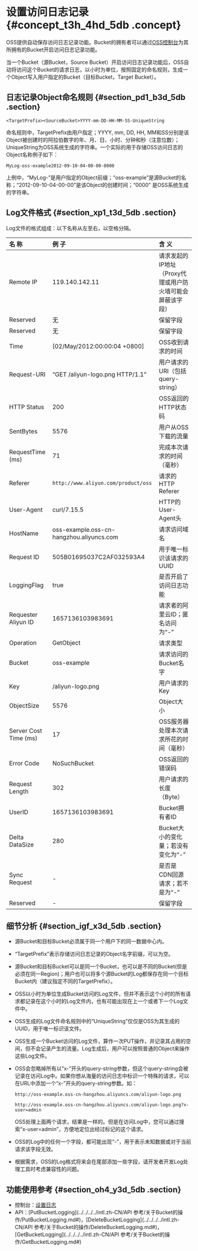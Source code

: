 # 设置访问日志记录 {#concept_t3h_4hd_5db .concept}

OSS提供自动保存访问日志记录功能。Bucket的拥有者可以通过[OSS控制台](https://oss.console.aliyun.com/)为其所拥有的Bucket开启访问日志记录功能。

当一个Bucket（源Bucket，Source Bucket）开启访问日志记录功能后，OSS自动将访问这个Bucket的请求日志，以小时为单位，按照固定的命名规则，生成一个Object写入用户指定的Bucket（目标Bucket，Target Bucket）。

## 日志记录Object命名规则 {#section_pd1_b3d_5db .section}

```
<TargetPrefix><SourceBucket>YYYY-mm-DD-HH-MM-SS-UniqueString
```

命名规则中，TargetPrefix由用户指定；YYYY, mm, DD, HH, MM和SS分别是该Object被创建时的阿拉伯数字的年、月、日、小时、分钟和秒（注意位数）；UniqueString为OSS系统生成的字符串。一个实际的用于存储OSS访问日志的Object名称例子如下：

```
MyLog-oss-example2012-09-10-04-00-00-0000
```

上例中，“MyLog-”是用户指定的Object前缀；“oss-example”是源Bucket的名称；“2012-09-10-04-00-00”是该Object的创建时间；“0000” 是OSS系统生成的字符串。

## Log文件格式 {#section_xp1_t3d_5db .section}

Log文件的格式组成：以下名称从左至右，以空格分隔。

|名 称|例 子|含 义|
|:--|:--|:--|
|Remote IP|119.140.142.11|请求发起的IP地址（Proxy代理或用户防火墙可能会屏蔽该字段）|
|Reserved|无|保留字段|
|Reserved|无|保留字段|
|Time|\[02/May/2012:00:00:04 +0800\]|OSS收到请求的时间|
|Request-URI|“GET /aliyun-logo.png HTTP/1.1”|用户请求的URI（包括query-string）|
|HTTP Status|200|OSS返回的HTTP状态码|
|SentBytes|5576|用户从OSS下载的流量|
|RequestTime \(ms\)|71|完成本次请求的时间（毫秒）|
|Referer|`http://www.aliyun.com/product/oss`|请求的HTTP Referer|
|User-Agent|curl/7.15.5|HTTP的User-Agent头|
|HostName|oss-example.oss-cn-hangzhou.aliyuncs.com|请求访问域名|
|Request ID|505B01695037C2AF032593A4|用于唯一标识该请求的UUID|
|LoggingFlag|true|是否开启了访问日志功能|
|Requester Aliyun ID|1657136103983691|请求者的阿里云ID；匿名访问为“-”|
|Operation|GetObject|请求类型|
|Bucket|oss-example|请求访问的Bucket名字|
|Key|/aliyun-logo.png|用户请求的Key|
|ObjectSize|5576|Object大小|
|Server Cost Time \(ms\)|17|OSS服务器处理本次请求所花的时间（毫秒）|
|Error Code|NoSuchBucket|OSS返回的错误码|
|Request Length|302|用户请求的长度（Byte）|
|UserID|1657136103983691|Bucket拥有者ID|
|Delta DataSize|280|Bucket大小的变化量；若没有变化为“-”|
|Sync Request|-|是否是CDN回源请求；若不是为“-”|
|Reserved|-|保留字段|

## 细节分析 {#section_igf_x3d_5db .section}

-   源Bucket和目标Bucket必须属于同一个用户下的同一数据中心内。
-   “TargetPrefix”表示存储访问日志记录的Object名字前缀，可以为空。
-   源Bucket和目标Bucket可以是同一个Bucket，也可以是不同的Bucket\(但是必须在同一Region\)；用户也可以将多个源Bucket的Log都保存在同一个目标Bucket内（建议指定不同的TargetPrefix）。
-   OSS以小时为单位生成Bucket访问的Log文件，但并不表示这个小时的所有请求都记录在这个小时的Log文件内，也有可能出现在上一个或者下一个Log文件中。
-   OSS生成的Log文件命名规则中的“UniqueString”仅仅是OSS为其生成的UUID，用于唯一标识该文件。
-   OSS生成一个Bucket访问的Log文件，算作一次PUT操作，并记录其占用的空间，但不会记录产生的流量。Log生成后，用户可以按照普通的Object来操作这些Log文件。
-   OSS会忽略掉所有以“x-”开头的query-string参数，但这个query-string会被记录在访问Log中。如果你想从海量的访问日志中标识一个特殊的请求，可以在URL中添加一个“x-”开头的query-string参数。如：

    `http://oss-example.oss-cn-hangzhou.aliyuncs.com/aliyun-logo.png`

    `http://oss-example.oss-cn-hangzhou.aliyuncs.com/aliyun-logo.png?x-user=admin`

    OSS处理上面两个请求，结果是一样的。但是在访问Log中，您可以通过搜索“x-user=admin”，方便地定位出经过标记的这个请求。

-   OSS的Log中的任何一个字段，都可能出现“-”，用于表示未知数据或对于当前请求该字段无效。
-   根据需求，OSS的Log格式将来会在尾部添加一些字段，请开发者开发Log处理工具时考虑兼容性的问题。

## 功能使用参考 {#section_oh4_y3d_5db .section}

-   控制台：[设置日志](../../../../intl.zh-CN/控制台用户指南/管理存储空间/设置日志.md#)
-   API：[PutBucketLogging](../../../../intl.zh-CN/API 参考/关于Bucket的操作/PutBucketLogging.md#)，[DeleteBucketLogging](../../../../intl.zh-CN/API 参考/关于Bucket的操作/DeleteBucketLogging.md#)，[GetBucketLogging](../../../../intl.zh-CN/API 参考/关于Bucket的操作/GetBucketLogging.md#)

